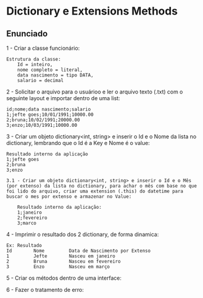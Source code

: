 # Dictionary e Extensions Methods

## Enunciado

1 - Criar a classe funcionário:

	Estrutura da classe: 
		Id = inteiro, 
		nome completo = literal, 
		data nascimento = tipo DATA,
		salario = decimal

2 - Solicitar o arquivo para o usuárioo e ler o arquivo texto (.txt) com o seguinte layout e importar dentro de uma list:

	id;nome;data nascimento;salario
	1;jefte goes;10/01/1991;10000.00
	2;bruna;10/02/1991;20000.00
	3;enzo;10/03/1991;10000.00

3 - Criar um objeto dictionary<int, string> e inserir o Id e o Nome da lista no dictionary, lembrando que o Id é a Key e Nome é o value:
	
	Resultado interno da aplicação
	1;jefte goes
	2;bruna
	3;enzo

	3.1 - Criar um objeto dictionary<int, string> e inserir o Id e o Mês (por extenso) da lista no dictionary, para achar o mês com base no que foi lido do arquivo, criar uma extension (.this) do datetime para buscar o mes por extenso e armazenar no Value:
		
		Resultado interno da aplicação:
		1;janeiro
		2;fevereiro
		3;marco

4 - Imprimir o resultado dos 2 dictionary, de forma dinamica:

	Ex: Resultado
	Id        Nome         Data de Nascimento por Extenso
	1         Jefte        Nasceu em janeiro
	2         Bruna        Nasceu em fevereiro
	3         Enzo         Nasceu em março

5 - Criar os métodos dentro de uma interface:

6 - Fazer o tratamento de erro: